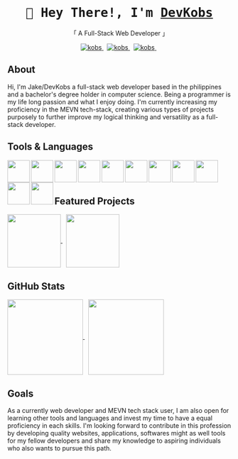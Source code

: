 <h1 align="center">
        <samp> 🤖 Hey There!, I'm
                <b><a target="_blank" href="">DevKobs</a></b>
        </samp>
</h1>
<p align="center"> 「 A Full-Stack Web Developer 」 </p>

<p align="center">
<a href="[https://facebook.com/alsiam.world](https://www.facebook.com/)" target="_blank">
  <img src="https://img.shields.io/badge/Facebook-20BEFF?&style=for-the-badge&logo=facebook&logoColor=white" alt="kobs"  />
</a> &nbsp

 <a href="https://kobs03.github.io/kobsPortfolioV2/" target="blank">
  <img src="https://img.shields.io/badge/Website-2AAA8A?style=for-the-badge&logo=aseprite&logoColor=white" alt="kobs"/>
 </a> &nbsp

 <a href="" target="_blank">
  <img src="https://img.shields.io/badge/LinkedIn-0077B5?style=for-the-badge&logo=linkedin&logoColor=white" alt="kobs"/>
 </a> &nbsp

</p>


<h2 align="left" >About</h2>
<p>
  Hi, I'm Jake/DevKobs a full-stack web developer based in the philippines and a bachelor's degree holder in computer science.
  Being a programmer is my life long passion and what I enjoy doing. I'm currently increasing my proficiency in the MEVN tech-stack,
  creating various types of projects purposely to further improve my logical thinking and versatility as a full-stack developer.
</p>
<h2 align="left" >Tools & Languages </h2>
<a>
</a>
<img align="left" height=50 src="https://cdn.jsdelivr.net/gh/devicons/devicon/icons/javascript/javascript-plain.svg" /> 
<img align="left" height=50 src="https://cdn.jsdelivr.net/gh/devicons/devicon/icons/html5/html5-original.svg" />
<img align="left" height=50 src="https://cdn.jsdelivr.net/gh/devicons/devicon/icons/css3/css3-original.svg" />
<img align="left" height=50 src="https://cdn.jsdelivr.net/gh/devicons/devicon/icons/bootstrap/bootstrap-original.svg" />
<img align="left" height=50 src="https://cdn.jsdelivr.net/gh/devicons/devicon/icons/sass/sass-original.svg" />
<img align="left" height=50 src="https://cdn.jsdelivr.net/gh/devicons/devicon/icons/mongodb/mongodb-original.svg" />
<img align="left" height=50 src="https://cdn.jsdelivr.net/gh/devicons/devicon/icons/express/express-original.svg" />
<img align="left" height=50 src="https://cdn.jsdelivr.net/gh/devicons/devicon/icons/vuejs/vuejs-original.svg" />
<img align="left" height=50 src="https://cdn.jsdelivr.net/gh/devicons/devicon/icons/nodejs/nodejs-original.svg" />
<img align="left" height=50 src="https://cdn.jsdelivr.net/gh/devicons/devicon/icons/npm/npm-original-wordmark.svg" />
<img align="left" height=50 src="https://cdn.jsdelivr.net/gh/devicons/devicon/icons/github/github-original.svg" />
<br> <br> <br>

<h2 align="left">Featured Projects </h2>

<a href="https://github.com/Kobs03/Invoker_Game_Simulator">
  <img height=120 align="center" src="https://github-readme-stats.vercel.app/api/pin/?username=Kobs03&repo=Invoker_Game_Simulator&theme=vue-dark" />
</a> &nbsp

<a href="https://github.com/Kobs03/JenerateSON">
  <img height=120 align="center" src="https://github-readme-stats.vercel.app/api/pin/?username=Kobs03&repo=JenerateSON&theme=vue-dark" />
</a>


<h2 align="left"> GitHub Stats </h2>

<a href="https://github.com/Kobs03">
  <img height=170 align="center" src="https://github-readme-stats.vercel.app/api?username=Kobs03&show_icons=true&theme=vue-dark" />
</a> &nbsp

<a href="https://github.com/Kobs03">
  <img height=170 align="center" src="https://github-readme-stats.vercel.app/api/top-langs/?username=Kobs03&layout=compact&theme=vue-dark" />
</a>

<h2 align="left" > Goals </h2>

<p>
 As a currently web developer and MEVN tech stack user, I am also open for learning other tools and languages and
 invest my time to have a equal proficiency in each skills. I'm looking forward to contribute in this profession
 by developing quality websites, applications, softwares might as well tools for my fellow developers and share my knowledge
 to aspiring individuals who also wants to pursue this path.
</p>






          
          
